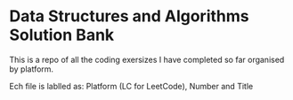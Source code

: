 # Data Structures and Algorithms Solution Bank

This is a repo of all the coding exersizes I have completed so far organised by platform.

Ech file is lablled as: Platform (LC for LeetCode), Number and Title